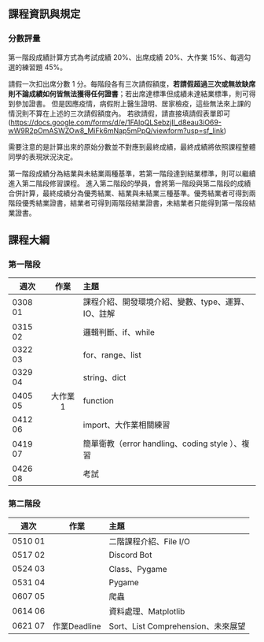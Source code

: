 ## 課程資訊與規定

### 分數評量
第一階段成績計算方式為考試成績 20%、出席成績 20%、大作業 15%、每週勾選的練習題 45%。

請假一次扣出席分數 1 分。每階段各有三次請假額度，**若請假超過三次或無故缺席則不論成績如何皆無法獲得任何證書**；若出席達標準但成績未達結業標準，則可得到參加證書。
但是因應疫情，病假附上醫生證明、居家檢疫，這些無法來上課的情況則不算在上述的三次請假額度內。
若欲請假，請直接填請假表單即可 (https://docs.google.com/forms/d/e/1FAIpQLSebzjIl_d8eau3iO69-wW9R2pOmASWZOw8_MiFk6mNap5mPpQ/viewform?usp=sf_link)

需要注意的是計算出來的原始分數並不對應到最終成績，最終成績將依照課程整體同學的表現狀況決定。

第一階段成績分為結業與未結業兩種基準，若第一階段達到結業標準，則可以繼續進入第二階段修習課程。
進入第二階段的學員，會將第一階段與第二階段的成績合併計算，最終成績分為優秀結業、結業與未結業三種基準。優秀結業者可得到兩階段優秀結業證書，結業者可得到兩階段結業證書，未結業者只能得到第一階段結業證書。


## 課程大綱

### 第一階段

| 週次    | 作業      | 主題                                   |
| ------- |:---------:|:-------------------------------------- |
| 0308 01 |           |課程介紹、開發環境介紹、變數、type、運算、IO、註解 |
| 0315 02 |           |邏輯判斷、if、while |
| 0322 03 |           |for、range、list |
| 0329 04 |           |string、dict |
| 0405 05 |大作業1   |function |
| 0412 06 |           |import、大作業相關練習 |
| 0419 07  |           |簡單衛教（error handling、coding style ）、複習 |
| 0426 08 |           |考試 |


### 第二階段

| 週次    | 作業      | 主題                                   |
| ------- |:---------:|:-------------------------------------- |
| 0510 01 |           |二階課程介紹、File I/O |
| 0517 02 |           |Discord Bot |
| 0524 03 |           |Class、Pygame |
| 0531 04 |           |Pygame |
| 0607 05 |	      |爬蟲 |
| 0614 06 |           |資料處理、Matplotlib |
| 0621 07 |作業Deadline|Sort、List Comprehension、未來展望 |

